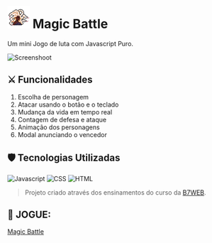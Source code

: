 # ![Ursula Icon](assets/imgs/icon/Ursula-icon.png) Magic Battle
Um mini Jogo de luta com Javascript Puro.

<img src="https://images2.imgbox.com/39/1f/pItIqEzK_o.png" alt="Screenshoot"/>

## ⚔️ Funcionalidades
1. Escolha de personagem
2. Atacar usando o botão e o teclado
3. Mudança da vida em tempo real
4. Contagem de defesa e ataque
5. Animação dos personagens
6. Modal anunciando o vencedor

## 🛡️ Tecnologias Utilizadas
<img src="https://img.shields.io/badge/JavaScript-323330?style=for-the-badge&logo=javascript&logoColor=F7DF1E" alt="Javascript"> <img src="https://img.shields.io/badge/CSS3-1572B6?style=for-the-badge&logo=css3&logoColor=white" alt="CSS"> <img src="https://img.shields.io/badge/HTML5-E34F26?style=for-the-badge&logo=html5&logoColor=white" alt="HTML">

> Projeto criado através dos ensinamentos do curso da [B7WEB](https://lp.b7web.com.br/curso).

## 🐍 JOGUE:
[Magic Battle](https://luanadplr.github.io/magic-battle/)
